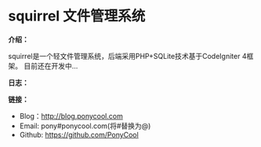 # squirrel 文件管理系统

**介绍：**

squirrel是一个轻文件管理系统，后端采用PHP+SQLite技术基于CodeIgniter 4框架。
目前还在开发中...

**日志：**

**链接：**
- Blog：http://blog.ponycool.com
- Email: pony#ponycool.com(将#替换为@)
- Github: https://github.com/PonyCool